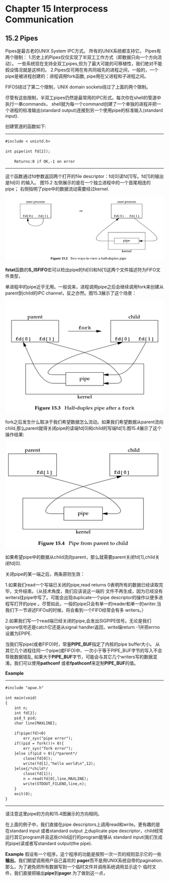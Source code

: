 # Chapter 15 Interprocess Communication

## 15.2 Pipes

Pipes是最古老的UNIX System IPC方式。
所有的UNIX系统都支持它。
Pipes有两个限制：
1.历史上的Pipes仅仅实现了半双工工作方式（即数据只向一个方向流动）。
  一些系统现在支持全双工pipes,但为了最大可能的可移植性，我们绝对不能假设情况就是这样的。
2.Pipes仅可用在有共同祖先的进程之间，一般的，一个pipe是被进程创建的：进程调用fork函数,
  pipe用在父进程和子进程之间。

FIFOS绕过了第二个限制，UNIX domain sockets绕过了上面的两个限制。

尽管有这些限制，半双工pipes仍然是最常用的IPC形式。每次你在shell的管道中执行一串commands，
shell就为每一个command创建了一个单独的进程并把一个进程的标准输出(standard output)连接到另一个使用pipe的标准输入(standard input).

创建管道的函数如下:
***

```
#include < unistd.h>

int pipe(int fd[2]);

	Returns:0 if OK,-1 on error
```
***
这个函数通过fd参数返回两个打开的file descriptor：fd[0]读fd[1]写。fd[1]的输出是fd[0]
的输入。
图15.2 左侧展示的是在一个独立进程中的一个首尾相连的pipe；
右侧指明了pipe中的数据流动需要经过kernel.

![pipe_two_ways](./images/15_2_half_duplex_pipe.png)

**fstat**函数的**S_ISFIFO**宏可以检出pipe的fd[0]和fd[1]这两个文件描述符为FIFO文件类型，

单进程中的pipe近乎无用。一般说来，进程调用pipe之后会继续调用fork来创建从parent到child的IPC channel，反之亦然。图15.3展示了这个场景：

![pipe_after_fork](./images/15_3_half_duplex_pipe_after_a_fork.png)

fork之后发生什么取决于我们希望数据怎么流动。如果我们希望数据从parent流向child,那么parent就得关闭pipe的读端fd[0]和child的写端fd[1].图15.4展示了这个操作结果:

![pipe_from_p_to_c](./images/15_4_pipe_from_p_to_c.png)

如果希望pipe中的数据从child流向parent，那么就需要parent关闭fd[1],child关闭fd[0].

关闭pipe的某一端之后，两条原则生效：

1.如果我们read一个写端已关闭的pipe,read returns 0表明所有的数据已经读取完毕，文件结束。（从技术角度，我们应该说这一端的
    文件不再生成，因为已经没有writers往pipe中写了。可能会出现duplicate一个pipe descriptor的操作以便多进程写打开的pipe
    。尽管如此，一般的pipe只会有单一的reader和单一的writer.当我们下一节讲述FIFOs的时候，将会看到一个FIFO经常会有多
    writers。）

2.如果我们写一个read端已经关闭的pipe,会发出SIGPIPE信号。无论是我们ignore信号还是catch它还是从signal handler返回，write端return -1并把errno设置为EPIPE.

当我们写pipe(或者FIFO)时，常量**PIPE_BUF**指定了内核的pipe buffer大小。
从其它几个进程往同一个pipe(或FIFO)中、一次小于等于PIPE_BUF字节的写入不会导致数据错乱,
如果大于**PIPE_BUF**字节，可能会与其它几个writers写的数据混淆。我们可以使用**pathconf**
或者**fpathconf**来定制**PIPE_BUF**的值。

**Example**
***
```
#include "apue.h"

int main(void)
{
    int n;
    int fd[2];
    pid_t pid;
    char line[MAXLINE];

    if(pipe(fd)<0)
        err_sys("pipe error");
    if((pid = fork())< 0){
        err_sys("fork error");
    }else if(pid > 0){/*parent*/
        close(fd[0]);
        write(fd[1],"hello world\n",12);
    }else{/*child*/
        close(fd[1]);
        n = read(fd[0],line,MAXLINE);
        write(STDOUT_FILENO,line,n);
    }
    exit(0);
}
```
***
请注意这里pipe的方向和15.4图展示的方向相同。

在上面的例子中，我们直接在pipe descriptors上调用read和write。更有趣的是在standard input 或者standard output 
上duplicate pipe descriptor，child经常运行其它program并且这些child运行的program能够从
standard input(我们生成的pipe)读或者写standard output(the pipe).

**Example**
假设有一个程序，这个程序的功能是按照一次一页的规则显示它的一些**输出**。我们期望调用用户自己喜欢的
**pager**而不是用UNIX系统自带的pagination.那么，为了避免把所有数据写到一个临时文件并调用系统调用显示这个
临时文件，我们直接把输出**pipe**到**pager**.为了做到这一点，